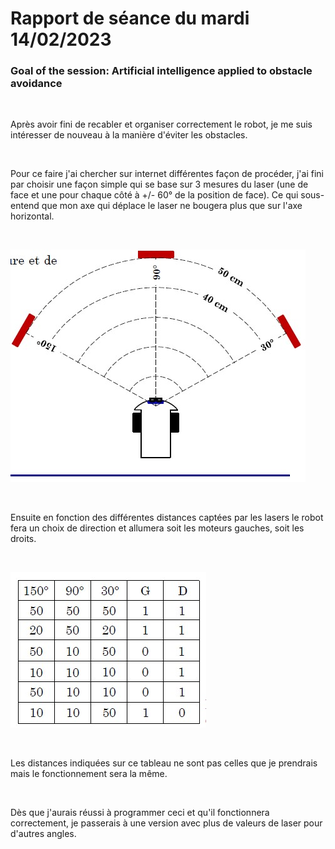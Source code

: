 # Rapport de séance du mardi 14/02/2023

### Goal of the session: Artificial intelligence applied to obstacle avoidance

<br />

Après avoir fini de recabler et organiser correctement le robot, je me suis intéresser de nouveau à la manière d'éviter les obstacles. 

<br />

Pour ce faire j'ai chercher sur internet différentes façon de procéder, j'ai fini par choisir une façon simple qui se base sur 3 mesures du laser (une de face et une pour chaque côté à +/- 60° de la position de face). Ce qui sous-entend que mon axe qui déplace le laser ne bougera plus que sur l'axe horizontal.

<br />

![](Annexes/2023-02-14_TableauSch%C3%A9ma.jpg)

<br />

Ensuite en fonction des différentes distances captées par les lasers le robot fera un choix de direction et allumera soit les moteurs gauches, soit les droits.

<br />

![](Annexes/2023-02-14_TableauV%C3%A9rit%C3%A9.jpg)

<br />

Les distances indiquées sur ce tableau ne sont pas celles que je prendrais mais le fonctionnement sera la même. 

<br />

Dès que j'aurais réussi à programmer ceci et qu'il fonctionnera correctement, je passerais à une version avec plus de valeurs de laser pour d'autres angles.